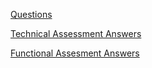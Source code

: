 [Questions](./HCP_Support_Engineer_Candidate_Assessment_012622.pdf)

[Technical Assessment Answers](./HCP_Technical_Assessment_Answers.md)

[Functional Assesment Answers](./HCP_Functional_Assessment_Answers.md)
